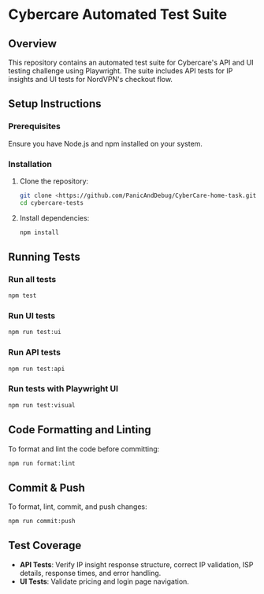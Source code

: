 # Cybercare Automated Test Suite

## Overview

This repository contains an automated test suite for Cybercare's API and UI testing challenge using Playwright. The suite includes API tests for IP insights and UI tests for NordVPN's checkout flow.

## Setup Instructions

### Prerequisites

Ensure you have Node.js and npm installed on your system.

### Installation

1. Clone the repository:
   ```sh
   git clone <https://github.com/PanicAndDebug/CyberCare-home-task.git>
   cd cybercare-tests
   ```
2. Install dependencies:
   ```sh
   npm install
   ```

## Running Tests

### Run all tests

```sh
npm test
```

### Run UI tests

```sh
npm run test:ui
```

### Run API tests

```sh
npm run test:api
```

### Run tests with Playwright UI

```sh
npm run test:visual
```

## Code Formatting and Linting

To format and lint the code before committing:

```sh
npm run format:lint
```

## Commit & Push

To format, lint, commit, and push changes:

```sh
npm run commit:push
```

## Test Coverage

- **API Tests**: Verify IP insight response structure, correct IP validation, ISP details, response times, and error handling.
- **UI Tests**: Validate pricing and login page navigation.
